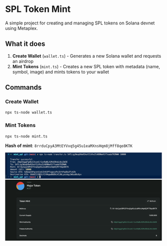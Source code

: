 # SPL Token Mint

A simple project for creating and managing SPL tokens on Solana devnet using Metaplex.

## What it does

1. **Create Wallet** (`wallet.ts`) - Generates a new Solana wallet and requests an airdrop
2. **Mint Tokens** (`mint.ts`) - Creates a new SPL token with metadata (name, symbol, image) and mints tokens to your wallet

## Commands

### Create Wallet
```bash
npx ts-node wallet.ts
```

### Mint Tokens
```bash
npx ts-node mint.ts
```

**Hash of mint**: `8rrduCpyA3MtEYVxq5g45u1eaMXnsHqm8jMff8qe8KTK`

![alt text](./images/hash_of_mint.png)
![alt text](./images/mint_devnet.png)
